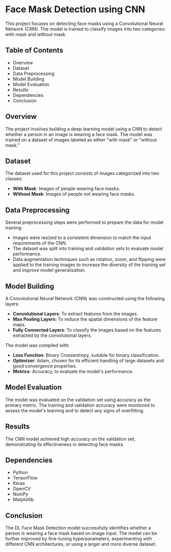 # Face Mask Detection using CNN
This project focuses on detecting face masks using a Convolutional Neural Network (CNN). The model is trained to classify images into two categories: with mask and without mask.

## Table of Contents
- Overview
- Dataset
- Data Preprocessing
- Model Building
- Model Evaluation
- Results
- Dependencies
- Conclusion

## Overview
The project involves building a deep learning model using a CNN to detect whether a person in an image is wearing a face mask. The model was trained on a dataset of images labeled as either "with mask" or "without mask."

## Dataset
The dataset used for this project consists of images categorized into two classes:
- **With Mask**: Images of people wearing face masks.
- **Without Mask**: Images of people not wearing face masks.

## Data Preprocessing
Several preprocessing steps were performed to prepare the data for model training:
- Images were resized to a consistent dimension to match the input requirements of the CNN.
- The dataset was split into training and validation sets to evaluate model performance.
- Data augmentation techniques such as rotation, zoom, and flipping were applied to the training images to increase the diversity of the training set and improve model generalization.

## Model Building
A Convolutional Neural Network (CNN) was constructed using the following layers:
- **Convolutional Layers**: To extract features from the images.
- **Max Pooling Layers**: To reduce the spatial dimensions of the feature maps.
- **Fully Connected Layers**: To classify the images based on the features extracted by the convolutional layers.

The model was compiled with:
- **Loss Function**: Binary Crossentropy, suitable for binary classification.
- **Optimizer**: Adam, chosen for its efficient handling of large datasets and good convergence properties.
- **Metrics**: Accuracy, to evaluate the model's performance.

## Model Evaluation
The model was evaluated on the validation set using accuracy as the primary metric. The training and validation accuracy were monitored to assess the model's learning and to detect any signs of overfitting.

## Results
The CNN model achieved high accuracy on the validation set, demonstrating its effectiveness in detecting face masks.

## Dependencies
- Python
- TensorFlow
- Keras
- OpenCV
- NumPy
- Matplotlib

## Conclusion
The DL Face Mask Detection model successfully identifies whether a person is wearing a face mask based on image input. The model can be further improved by fine-tuning hyperparameters, experimenting with different CNN architectures, or using a larger and more diverse dataset.
